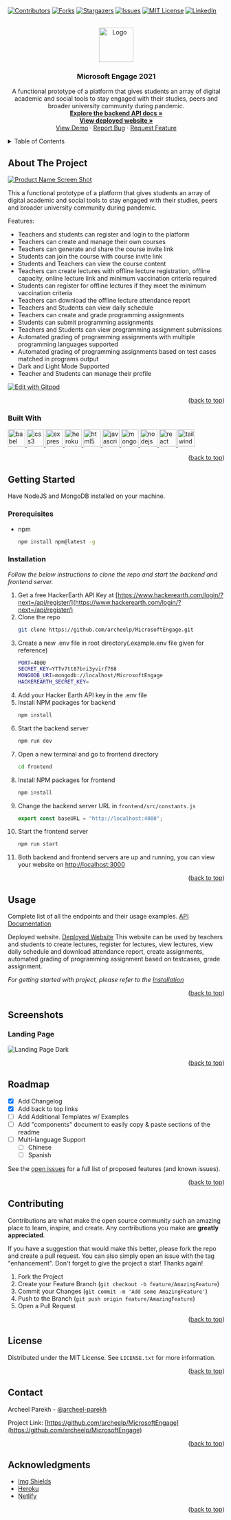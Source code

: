 <div id="top"></div>
<!--
*** Thanks for checking out the Best-README-Template. If you have a suggestion
*** that would make this better, please fork the repo and create a pull request
*** or simply open an issue with the tag "enhancement".
*** Don't forget to give the project a star!
*** Thanks again! Now go create something AMAZING! :D
-->



<!-- PROJECT SHIELDS -->
<!--
*** I'm using markdown "reference style" links for readability.
*** Reference links are enclosed in brackets [ ] instead of parentheses ( ).
*** See the bottom of this document for the declaration of the reference variables
*** for contributors-url, forks-url, etc. This is an optional, concise syntax you may use.
*** https://www.markdownguide.org/basic-syntax/#reference-style-links
-->
[![Contributors][contributors-shield]][contributors-url]
[![Forks][forks-shield]][forks-url]
[![Stargazers][stars-shield]][stars-url]
[![Issues][issues-shield]][issues-url]
[![MIT License][license-shield]][license-url]
[![LinkedIn][linkedin-shield]][linkedin-url]



<!-- PROJECT LOGO -->
<br />
<div align="center">
  <a href="https://github.com/archeelp/MicrosoftEngage">
    <img src="images/logo.svg" alt="Logo" width="80" height="80">
  </a>

  <h3 align="center"><b>Microsoft Engage 2021</b></h3>

  <p align="center">
    A functional prototype of a platform that gives students an array of digital academic and social tools to stay engaged with their studies, peers and broader university community during pandemic.
    <br />
    <a href="https://microsoft-engage-2021.herokuapp.com/documentation"><strong>Explore the backend API docs »</strong></a>
    <br />
    <a href="https://microsoft-engage-2021.ml/"><strong>View deployed website »</strong></a>
    <br />
    <a href="https://github.com/archeelp/MicrosoftEngage">View Demo</a>
    ·
    <a href="https://github.com/archeelp/MicrosoftEngage/issues">Report Bug</a>
    ·
    <a href="https://github.com/archeelp/MicrosoftEngage/issues">Request Feature</a>
  </p>
</div>



<!-- TABLE OF CONTENTS -->
<details>
  <summary>Table of Contents</summary>
  <ol>
    <li>
      <a href="#about-the-project">About The Project</a>
      <ul>
        <li><a href="#built-with">Built With</a></li>
      </ul>
    </li>
    <li>
      <a href="#getting-started">Getting Started</a>
      <ul>
        <li><a href="#prerequisites">Prerequisites</a></li>
        <li><a href="#installation">Installation</a></li>
      </ul>
    </li>
    <li><a href="#usage">Usage</a></li>
    <li><a href="#screenshots">Screenshots</a></li>
    <li><a href="#roadmap">Roadmap</a></li>
    <li><a href="#contributing">Contributing</a></li>
    <li><a href="#license">License</a></li>
    <li><a href="#contact">Contact</a></li>
    <li><a href="#acknowledgments">Acknowledgments</a></li>
  </ol>
</details>



<!-- ABOUT THE PROJECT -->
## About The Project

[![Product Name Screen Shot][product-screenshot]](https://microsoft-engage-2021.ml/)

This a functional prototype of a platform that gives students an array of digital academic and social tools to stay engaged with their studies, peers and broader university community during pandemic.

Features:
* Teachers and students can register and login to the platform
* Teachers can create and manage their own courses
* Teachers can generate and share the course invite link
* Students can join the course with course invite link
* Students and Teachers can view the course content
* Teachers can create lectures with offline lecture registration, offline capacity, online lecture link and minimum vaccination criteria required
* Students can register for offline lectures if they meet the minimum vaccination criteria
* Teachers can download the offline lecture attendance report
* Teachers and Students can view daily schedule
* Teachers can create and grade programming assignments
* Students can submit programming assignments
* Teachers and Students can view programming assignment submissions
* Automated grading of programming assignments with multiple programming languages supported
* Automated grading of programming assignments based on test cases matched in programs output
* Dark and Light Mode Supported
* Teacher and Students can manage their profile

[![Edit with Gitpod](https://gitpod.io/button/open-in-gitpod.svg)](https://gitpod.io/#https://github.com/archeelp/MicrosoftEngage)

<p align="right">(<a href="#top">back to top</a>)</p>



### Built With

<p align="left">
	<a href="https://babeljs.io/" target="_blank" rel="noreferrer"> <img src="https://www.vectorlogo.zone/logos/babeljs/babeljs-icon.svg" alt="babel" width="40" height="40" /> </a>
	<a href="https://www.w3schools.com/css/" target="_blank" rel="noreferrer"> <img src="https://raw.githubusercontent.com/devicons/devicon/master/icons/css3/css3-original-wordmark.svg" alt="css3" width="40" height="40" /> </a>
	<a href="https://expressjs.com" target="_blank" rel="noreferrer"> <img src="https://raw.githubusercontent.com/devicons/devicon/master/icons/express/express-original-wordmark.svg" alt="express" width="40" height="40" /> </a>
	<a href="https://heroku.com" target="_blank" rel="noreferrer"> <img src="https://www.vectorlogo.zone/logos/heroku/heroku-icon.svg" alt="heroku" width="40" height="40" /> </a>
	<a href="https://www.w3.org/html/" target="_blank" rel="noreferrer"> <img src="https://raw.githubusercontent.com/devicons/devicon/master/icons/html5/html5-original-wordmark.svg" alt="html5" width="40" height="40" /> </a>
	<a href="https://developer.mozilla.org/en-US/docs/Web/JavaScript" target="_blank" rel="noreferrer"> <img src="https://raw.githubusercontent.com/devicons/devicon/master/icons/javascript/javascript-original.svg" alt="javascript" width="40" height="40" /> </a>
	<a href="https://www.mongodb.com/" target="_blank" rel="noreferrer"> <img src="https://raw.githubusercontent.com/devicons/devicon/master/icons/mongodb/mongodb-original-wordmark.svg" alt="mongodb" width="40" height="40" /> </a>
	<a href="https://nodejs.org" target="_blank" rel="noreferrer"> <img src="https://raw.githubusercontent.com/devicons/devicon/master/icons/nodejs/nodejs-original-wordmark.svg" alt="nodejs" width="40" height="40" /> </a>
	<a href="https://reactjs.org/" target="_blank" rel="noreferrer"> <img src="https://raw.githubusercontent.com/devicons/devicon/master/icons/react/react-original-wordmark.svg" alt="react" width="40" height="40" /> </a>
	<a href="https://tailwindcss.com/" target="_blank" rel="noreferrer"> <img src="https://www.vectorlogo.zone/logos/tailwindcss/tailwindcss-icon.svg" alt="tailwind" width="40" height="40" /> </a>
</p>


<p align="right">(<a href="#top">back to top</a>)</p>



<!-- GETTING STARTED -->
## Getting Started

Have NodeJS and MongoDB installed on your machine.

### Prerequisites

* npm
  ```sh
  npm install npm@latest -g
  ```

### Installation

_Follow the below instructions to clone the repo and start the backend and frontend server._

1. Get a free HackerEarth API Key at [https://www.hackerearth.com/login/?next=/api/register/](https://www.hackerearth.com/login/?next=/api/register/)
2. Clone the repo
   ```sh
   git clone https://github.com/archeelp/MicrosoftEngage.git
   ```
3. Create a new .env file in root directory(.example.env file given for reference)
   ```sh
   PORT=4000
   SECRET_KEY=YTTv7tt87bri3yvirf768
   MONGODB_URI=mongodb://localhost/MicrosoftEngage
   HACKEREARTH_SECRET_KEY=
   ```
4. Add your Hacker Earth API key in the .env file
5. Install NPM packages for backend
   ```sh
   npm install
   ```
6. Start the backend server
   ```sh
   npm run dev
   ```
7. Open a new terminal and go to frontend directory
   ```sh
   cd frontend
   ```
8. Install NPM packages for frontend
   ```sh
   npm install
   ```
9. Change the backend server URL in `frontend/src/constants.js`
   ```js
   export const baseURL = "http://localhost:4000";
   ```
10. Start the frontend server
    ```sh
    npm run start
    ```
11. Both backend and frontend servers are up and running, you can view your website on [http://localhost:3000](http://localhost:3000)

<p align="right">(<a href="#top">back to top</a>)</p>



<!-- USAGE EXAMPLES -->
## Usage

Complete list of all the endpoints and their usage examples. [API Documentation](https://microsoft-engage-2021.herokuapp.com/documentation)

Deployed website. [Deployed Website](https://microsoft-engage-2021.ml)
This website can be used by teachers and students to create lectures, register for lectures, view lectures, view daily schedule and download attendance report, create assignments, automated grading of programming assignment based on testcases, grade assignment.

_For getting started with project, please refer to the [Installation](#installation)_

<p align="right">(<a href="#top">back to top</a>)</p>

<!-- Screenshots -->
## Screenshots

### Landing Page

![Landing Page Dark](images/landingPage.png)


<p align="right">(<a href="#top">back to top</a>)</p>



<!-- ROADMAP -->
## Roadmap

- [x] Add Changelog
- [x] Add back to top links
- [ ] Add Additional Templates w/ Examples
- [ ] Add "components" document to easily copy & paste sections of the readme
- [ ] Multi-language Support
    - [ ] Chinese
    - [ ] Spanish

See the [open issues](https://github.com/archeelp/MicrosoftEngage/issues) for a full list of proposed features (and known issues).

<p align="right">(<a href="#top">back to top</a>)</p>



<!-- CONTRIBUTING -->
## Contributing

Contributions are what make the open source community such an amazing place to learn, inspire, and create. Any contributions you make are **greatly appreciated**.

If you have a suggestion that would make this better, please fork the repo and create a pull request. You can also simply open an issue with the tag "enhancement".
Don't forget to give the project a star! Thanks again!

1. Fork the Project
2. Create your Feature Branch (`git checkout -b feature/AmazingFeature`)
3. Commit your Changes (`git commit -m 'Add some AmazingFeature'`)
4. Push to the Branch (`git push origin feature/AmazingFeature`)
5. Open a Pull Request

<p align="right">(<a href="#top">back to top</a>)</p>



<!-- LICENSE -->
## License

Distributed under the MIT License. See `LICENSE.txt` for more information.

<p align="right">(<a href="#top">back to top</a>)</p>



<!-- CONTACT -->
## Contact

Archeel Parekh - [@archeel-parekh](https://www.linkedin.com/in/archeel-parekh/)

Project Link: [https://github.com/archeelp/MicrosoftEngage](https://github.com/archeelp/MicrosoftEngage)

<p align="right">(<a href="#top">back to top</a>)</p>



<!-- ACKNOWLEDGMENTS -->
## Acknowledgments

* [Img Shields](https://shields.io)
* [Heroku](https://www.heroku.com)
* [Netlify](https://www.netlify.com)

<p align="right">(<a href="#top">back to top</a>)</p>



<!-- MARKDOWN LINKS & IMAGES -->
<!-- https://www.markdownguide.org/basic-syntax/#reference-style-links -->
[contributors-shield]: https://img.shields.io/github/contributors/archeelp/MicrosoftEngage.svg?style=for-the-badge
[contributors-url]: https://github.com/archeelp/MicrosoftEngage/graphs/contributors
[forks-shield]: https://img.shields.io/github/forks/archeelp/MicrosoftEngage.svg?style=for-the-badge
[forks-url]: https://github.com/archeelp/MicrosoftEngage/network/members
[stars-shield]: https://img.shields.io/github/stars/archeelp/MicrosoftEngage.svg?style=for-the-badge
[stars-url]: https://github.com/archeelp/MicrosoftEngage/stargazers
[issues-shield]: https://img.shields.io/github/issues/archeelp/MicrosoftEngage.svg?style=for-the-badge
[issues-url]: https://github.com/archeelp/MicrosoftEngage/issues
[license-shield]: https://img.shields.io/github/license/archeelp/MicrosoftEngage.svg?style=for-the-badge
[license-url]: https://github.com/archeelp/MicrosoftEngage/blob/main/LICENSE
[linkedin-shield]: https://img.shields.io/badge/-LinkedIn-black.svg?style=for-the-badge&logo=linkedin&colorB=555
[linkedin-url]: https://www.linkedin.com/in/archeel-parekh/
[product-screenshot]: images/landingPage.png